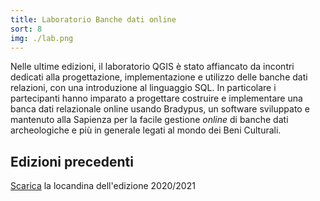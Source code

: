 ```yaml
---
title: Laboratorio Banche dati online
sort: 8
img: ./lab.png
---
```


Nelle ultime edizioni, il laboratorio QGIS è stato affiancato da incontri dedicati alla progettazione, implementazione e utilizzo delle banche dati relazioni, con una introduzione al linguaggio SQL. In particolare i partecipanti hanno imparato a progettare costruire e implementare una banca dati relazionale online usando Bradypus, un software sviluppato e mantenuto alla Sapienza per la facile gestione _online_ di banche dati archeologiche e più in generale legati al mondo dei Beni Culturali.

## Edizioni precedenti

[Scarica]((https://www.dropbox.com/s/ti686ac6mfm61ig/locandina-labgis-2021.pdf?dl=0)) la locandina dell'edizione 2020/2021
